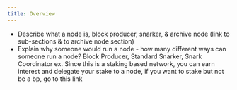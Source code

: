 ```yaml
---
title: Overview
---
```


- Describe what a node is, block producer, snarker, & archive node (link to sub-sections & to archive node section)
- Explain why someone would run a node - how many different ways can someone run a node? 
Block Producer, Standard Snarker, Snark Coordinator
ex. Since this is a staking based network, you can earn interest and delegate your stake to a node, if you want to stake but not be a bp, go to this link
